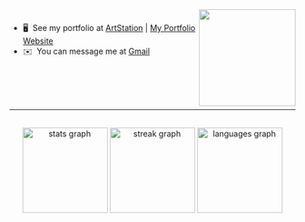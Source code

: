 <img align="right" height="170" src="https://24.media.tumblr.com/8210fd413c5ce209678ef82d65731443/tumblr_mjphnqLpNy1s5jjtzo1_400.gif"  />

###

-   🖥️  See my portfolio at 
[ArtStation](http://www.artstation.com/shannenesguerra7) |
[My Portfolio Website](https://www.myportfoliowebsite.com)
-   ✉️  You can message me at [Gmail](mailto:shannenesguerra08@gmail.com)

###
<br><br><br>
<hr>

<br clear="both">

<div align="center">
  <img src="https://github-readme-stats.vercel.app/api?username=shannenesguerra&hide_title=false&hide_rank=false&show_icons=true&include_all_commits=true&count_private=true&disable_animations=false&theme=dracula&locale=en&hide_border=false" height="150" alt="stats graph"  />
  <img src="https://streak-stats.demolab.com?user=shannenesguerra&locale=en&mode=daily&theme=dracula&hide_border=false&border_radius=5" height="150" alt="streak graph"  />
  <img src="https://github-readme-stats.vercel.app/api/top-langs?username=shannenesguerra&locale=en&hide_title=false&layout=compact&card_width=320&langs_count=5&theme=dracula&hide_border=false" height="150" alt="languages graph"  />
</div>

###
